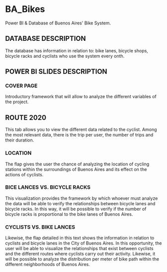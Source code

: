 # BA_Bikes
Power BI &amp; Database of Buenos Aires' Bike System. 

<h2>DATABASE DESCRIPTION</h2>
The database has information in relation to: bike lanes, bicycle shops, bicycle racks and cyclists who use the system every onth. 

<h2>POWER BI SLIDES DESCRIPTION</h2>
 
<h3>COVER PAGE</h3>
Introductory framework that will allow to analyze the different variables of the project.
 
<h2>ROUTE 2020</h3>
This tab allows you to view the different data related to the cyclist. Among the most relevant data, there is the trip per user, the number of trips and their duration.
 
<h3>LOCATION</h3>
The flap gives the user the chance of analyzing the location of cycling stations within the surroundings of Buenos Aires and its effect on the actions of cyclists.
 
<h3>BICE LANCES VS. BICYCLE RACKS</h3>
This visualization provides the framework by which whoever must analyze the data will be able to verify the relationships between bicycle lanes and bicycle racks. In this way, it will be possible to verify if the number of bicycle racks is proportional to the bike lanes of Buenos Aires.
 
<h3>CYCLISTS VS. BIKE LANCES</h3>
Likewise, the flap detailed in this text shows the information in relation to cyclists and bicycle lanes in the City of Buenos Aires. In this opportunity, the user will be able to visualize the relationships that exist between cyclists and the different routes where cyclists carry out their activity. Likewise, it will be possible to analyze the distribution per meter of bike path within the different neighborhoods of Buenos Aires.
